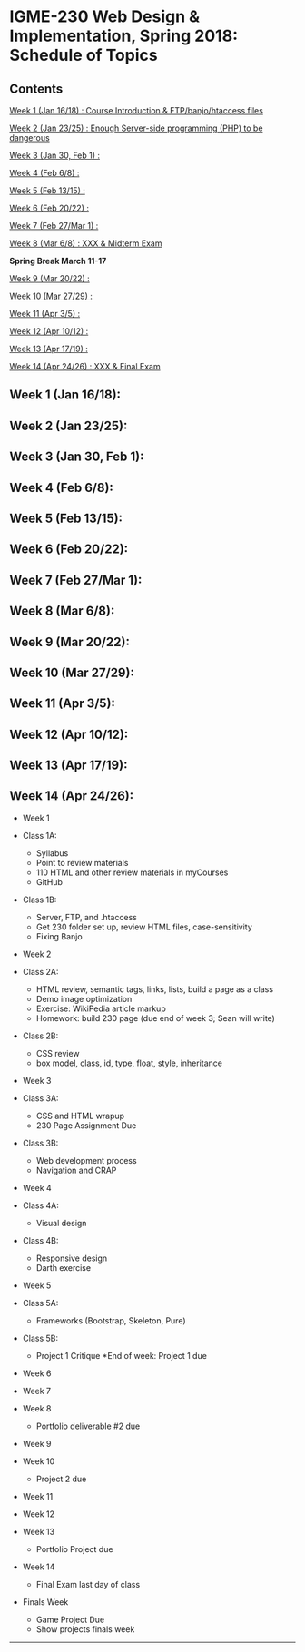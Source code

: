 
# IGME-230 Web Design & Implementation, Spring 2018: Schedule of Topics 

## Contents

[Week 1 (Jan 16/18) : Course Introduction & FTP/banjo/htaccess files](#week1)

[Week 2 (Jan 23/25) : Enough Server-side programming (PHP) to be dangerous](#week2)

[Week 3 (Jan 30, Feb 1) : ](#week3)

[Week 4 (Feb 6/8) : ](#week4)

[Week 5 (Feb 13/15) : ](#week5)

[Week 6 (Feb 20/22) : ](#week6)

[Week 7 (Feb 27/Mar 1) : ](#week7)

[Week 8 (Mar 6/8) : XXX & Midterm Exam](#week8)

**Spring Break March 11-17**

[Week 9 (Mar 20/22) : ](#week9)

[Week 10 (Mar 27/29) :](#week10)

[Week 11 (Apr 3/5) : ](#week11)

[Week 12 (Apr 10/12) : ](#week12)

[Week 13 (Apr 17/19) : ](#week13)

[Week 14 (Apr 24/26) : XXX & Final Exam](#week14)

## <a id="week1">Week 1 (Jan 16/18):
## <a id="week2">Week 2 (Jan 23/25):
## <a id="week3">Week 3 (Jan 30, Feb 1):
## <a id="week4">Week 4 (Feb 6/8):
## <a id="week5">Week 5 (Feb 13/15):
## <a id="week6">Week 6 (Feb 20/22):
## <a id="week7">Week 7 (Feb 27/Mar 1):
## <a id="week8">Week 8 (Mar 6/8):
## <a id="week9">Week 9 (Mar 20/22):
## <a id="week10">Week 10 (Mar 27/29):
## <a id="week11">Week 11 (Apr 3/5):
## <a id="week12">Week 12 (Apr 10/12):
## <a id="week13">Week 13 (Apr 17/19):
## <a id="week14">Week 14 (Apr 24/26):

* Week 1
* Class 1A:
   * Syllabus
   * Point to review materials
   * 110 HTML and other review materials in myCourses
   * GitHub
* Class 1B:
   - Server, FTP, and .htaccess
   - Get 230 folder set up, review HTML files, case-sensitivity
   - Fixing Banjo

* Week 2
* Class 2A:
   - HTML review, semantic tags, links, lists, build a page as a class
   - Demo image optimization
   - Exercise: WikiPedia article markup
   - Homework: build 230 page (due end of week 3; Sean will write)
* Class 2B:
   - CSS review
   - box model, class, id, type, float, style, inheritance

* Week 3
* Class 3A:
   - CSS and HTML wrapup
   - 230 Page Assignment Due
* Class 3B:
   - Web development process
   - Navigation and CRAP
 
* Week 4
* Class 4A:
   - Visual design
* Class 4B:
   - Responsive design
   - Darth exercise
  
* Week 5
* Class 5A:
   - Frameworks (Bootstrap, Skeleton, Pure)
* Class 5B:
   - Project 1 Critique
*End of week: Project 1 due
  
* Week 6
* Week 7
* Week 8
  * Portfolio deliverable #2 due
* Week 9
* Week 10
  * Project 2 due
* Week 11
* Week 12
* Week 13
  * Portfolio Project due
* Week 14
  * Final Exam last day of class
* Finals Week
  * Game Project Due
  * Show projects finals week
 
----------------------------------------
